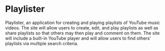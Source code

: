 # Playlister

Playlister, an application for creating and playing playlists of YouTube music videos. The site will allow users to create, edit, and play playlists as well as share playlists so that others may then play and comment on them. The site will include a built-in YouTube player and will allow users to find others’ playlists via multiple search criteria.
